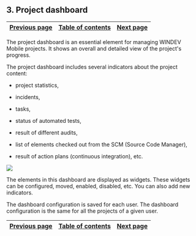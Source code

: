 
## 3. Project dashboard
			

| [Previous page](../Concepts_WD/1410086981.md) | [Table of contents](../Concepts_WD/1410087098.md) | [Next page](../Concepts_WD/1410086983.md) |
| --- | --- | --- |



<a name="NOTE1"></a>
<a name="NOTE1_1"></a>
The project dashboard is an essential element for managing WINDEV Mobile projects. It shows an overall and detailed view of the project's progress.

The project dashboard includes several indicators about the project content: 

- project statistics, 

- incidents, 

- tasks, 

- status of automated tests, 

- result of different audits, 

- list of elements checked out from the SCM (Source Code Manager), 

- result of action plans (continuous integration), etc.





![](https://doc.pcsoft.fr/en-US/images/image.awp?langid=3&name=P4_Tableau%20de%20bord%20du%20projet_bl%20-%20HC%20N%B0001.gif&type=thumb)


The elements in this dashboard are displayed as widgets. These widgets can be configured, moved, enabled, disabled, etc. You can also add new indicators. 

The dashboard configuration is saved for each user. The dashboard configuration is the same for all the projects of a given user. 

| [Previous page](../Concepts_WD/1410086981.md) | [Table of contents](../Concepts_WD/1410087098.md) | [Next page](../Concepts_WD/1410086983.md) |
| --- | --- | --- |




